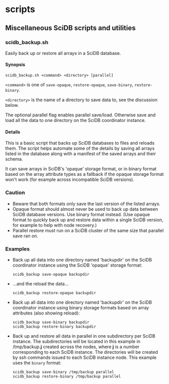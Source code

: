 scripts
=======

## Miscellaneous SciDB scripts and utilities

### scidb_backup.sh

Easily back up or restore all arrays in a SciDB database.

#### Synopsis

```
scidb_backup.sh <command> <directory> [parallel]
```

```<command>``` is one of ```save-opaque```, ```restore-opaque```, ```save-binary```, ```restore-binary```.

```<directory>``` is the name of a directory to save data to, see the discussion below.

The optional parallel flag enables parallel save/load. Otherwise save and load
all the data to one directory on the SciDB coordinator instance.

#### Details
This is a basic script that backs up SciDB databases to files and reloads them.
The script helps automate some of the details by saving all arrays listed in
the database along with a manifest of the saved arrays and their schema.

It can save arrays in SciDB's 'opaque' storage format, or in binary format
based on the array attribute types as a fallback if the opaque storage format
won't work (for example across incompatible SciDB versions).

### Caution

* Beware that both formats only save the last version of the listed arrays.
* Opaque format should almost never be used to back up data between SciDB
  database versions. Use binary format instead. (Use opaque format to
  quickly back up and restore data within a single SciDB version, for example
  to help with node recovery.)
* Parallel restore must run on a SciDB cluster of the same size that parallel save ran on.

### Examples

* Back up all data into one directory named 'backupdir' on the SciDB coordinator instance
using the SciDB 'opaque' storage format:

    ```
    scidb_backup save-opaque backupdir
    ```

* ...and the reload the data...

    ```
    scidb_backup restore-opaque backupdir
    ```

* Back up all data into one directory named 'backupdir' on the SciDB coordinator instance
using binary storage formats based on array attributes (also showing reload):

    ```
    scidb_backup save-binary backupdir
    scidb_backup restore-binary backupdir
    ```

* Back up and restore all data in parallel in one subdirectory per SciDB instance. The subdirectories will be located in this example in /tmp/backup.**j** created across the nodes, where **j** is a number corresponding to each SciDB instance. The directories will be created by ssh commands issued to each SciDB instance node. This example uses the `binary` format:

    ```
    scidb_backup save-binary /tmp/backup parallel
    scidb_backup restore-binary /tmp/backup parallel
    ```
